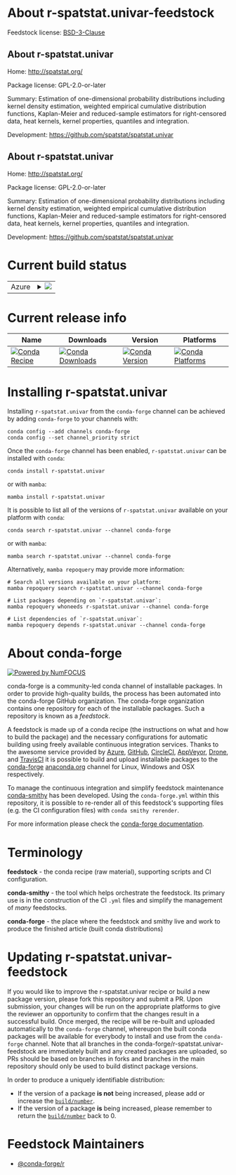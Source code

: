 About r-spatstat.univar-feedstock
=================================

Feedstock license: [BSD-3-Clause](https://github.com/conda-forge/r-spatstat.univar-feedstock/blob/main/LICENSE.txt)


About r-spatstat.univar
-----------------------

Home: http://spatstat.org/

Package license: GPL-2.0-or-later

Summary: Estimation of one-dimensional probability distributions including kernel density estimation, weighted empirical cumulative distribution functions, Kaplan-Meier and reduced-sample estimators for right-censored data, heat kernels, kernel properties, quantiles and integration.

Development: https://github.com/spatstat/spatstat.univar

About r-spatstat.univar
-----------------------

Home: http://spatstat.org/

Package license: GPL-2.0-or-later

Summary: Estimation of one-dimensional probability distributions including kernel density estimation, weighted empirical cumulative distribution functions, Kaplan-Meier and reduced-sample estimators for right-censored data, heat kernels, kernel properties, quantiles and integration.

Development: https://github.com/spatstat/spatstat.univar

Current build status
====================


<table>
    
  <tr>
    <td>Azure</td>
    <td>
      <details>
        <summary>
          <a href="https://dev.azure.com/conda-forge/feedstock-builds/_build/latest?definitionId=22477&branchName=main">
            <img src="https://dev.azure.com/conda-forge/feedstock-builds/_apis/build/status/r-spatstat.univar-feedstock?branchName=main">
          </a>
        </summary>
        <table>
          <thead><tr><th>Variant</th><th>Status</th></tr></thead>
          <tbody><tr>
              <td>linux_64_r_base4.1</td>
              <td>
                <a href="https://dev.azure.com/conda-forge/feedstock-builds/_build/latest?definitionId=22477&branchName=main">
                  <img src="https://dev.azure.com/conda-forge/feedstock-builds/_apis/build/status/r-spatstat.univar-feedstock?branchName=main&jobName=linux&configuration=linux%20linux_64_r_base4.1" alt="variant">
                </a>
              </td>
            </tr><tr>
              <td>linux_64_r_base4.2</td>
              <td>
                <a href="https://dev.azure.com/conda-forge/feedstock-builds/_build/latest?definitionId=22477&branchName=main">
                  <img src="https://dev.azure.com/conda-forge/feedstock-builds/_apis/build/status/r-spatstat.univar-feedstock?branchName=main&jobName=linux&configuration=linux%20linux_64_r_base4.2" alt="variant">
                </a>
              </td>
            </tr><tr>
              <td>linux_64_r_base4.3</td>
              <td>
                <a href="https://dev.azure.com/conda-forge/feedstock-builds/_build/latest?definitionId=22477&branchName=main">
                  <img src="https://dev.azure.com/conda-forge/feedstock-builds/_apis/build/status/r-spatstat.univar-feedstock?branchName=main&jobName=linux&configuration=linux%20linux_64_r_base4.3" alt="variant">
                </a>
              </td>
            </tr><tr>
              <td>linux_64_r_base4.4</td>
              <td>
                <a href="https://dev.azure.com/conda-forge/feedstock-builds/_build/latest?definitionId=22477&branchName=main">
                  <img src="https://dev.azure.com/conda-forge/feedstock-builds/_apis/build/status/r-spatstat.univar-feedstock?branchName=main&jobName=linux&configuration=linux%20linux_64_r_base4.4" alt="variant">
                </a>
              </td>
            </tr><tr>
              <td>osx_64_r_base4.1</td>
              <td>
                <a href="https://dev.azure.com/conda-forge/feedstock-builds/_build/latest?definitionId=22477&branchName=main">
                  <img src="https://dev.azure.com/conda-forge/feedstock-builds/_apis/build/status/r-spatstat.univar-feedstock?branchName=main&jobName=osx&configuration=osx%20osx_64_r_base4.1" alt="variant">
                </a>
              </td>
            </tr><tr>
              <td>osx_64_r_base4.2</td>
              <td>
                <a href="https://dev.azure.com/conda-forge/feedstock-builds/_build/latest?definitionId=22477&branchName=main">
                  <img src="https://dev.azure.com/conda-forge/feedstock-builds/_apis/build/status/r-spatstat.univar-feedstock?branchName=main&jobName=osx&configuration=osx%20osx_64_r_base4.2" alt="variant">
                </a>
              </td>
            </tr><tr>
              <td>osx_64_r_base4.3</td>
              <td>
                <a href="https://dev.azure.com/conda-forge/feedstock-builds/_build/latest?definitionId=22477&branchName=main">
                  <img src="https://dev.azure.com/conda-forge/feedstock-builds/_apis/build/status/r-spatstat.univar-feedstock?branchName=main&jobName=osx&configuration=osx%20osx_64_r_base4.3" alt="variant">
                </a>
              </td>
            </tr><tr>
              <td>osx_64_r_base4.4</td>
              <td>
                <a href="https://dev.azure.com/conda-forge/feedstock-builds/_build/latest?definitionId=22477&branchName=main">
                  <img src="https://dev.azure.com/conda-forge/feedstock-builds/_apis/build/status/r-spatstat.univar-feedstock?branchName=main&jobName=osx&configuration=osx%20osx_64_r_base4.4" alt="variant">
                </a>
              </td>
            </tr><tr>
              <td>win_64_r_base4.3</td>
              <td>
                <a href="https://dev.azure.com/conda-forge/feedstock-builds/_build/latest?definitionId=22477&branchName=main">
                  <img src="https://dev.azure.com/conda-forge/feedstock-builds/_apis/build/status/r-spatstat.univar-feedstock?branchName=main&jobName=win&configuration=win%20win_64_r_base4.3" alt="variant">
                </a>
              </td>
            </tr><tr>
              <td>win_64_r_base4.4</td>
              <td>
                <a href="https://dev.azure.com/conda-forge/feedstock-builds/_build/latest?definitionId=22477&branchName=main">
                  <img src="https://dev.azure.com/conda-forge/feedstock-builds/_apis/build/status/r-spatstat.univar-feedstock?branchName=main&jobName=win&configuration=win%20win_64_r_base4.4" alt="variant">
                </a>
              </td>
            </tr>
          </tbody>
        </table>
      </details>
    </td>
  </tr>
</table>

Current release info
====================

| Name | Downloads | Version | Platforms |
| --- | --- | --- | --- |
| [![Conda Recipe](https://img.shields.io/badge/recipe-r--spatstat.univar-green.svg)](https://anaconda.org/conda-forge/r-spatstat.univar) | [![Conda Downloads](https://img.shields.io/conda/dn/conda-forge/r-spatstat.univar.svg)](https://anaconda.org/conda-forge/r-spatstat.univar) | [![Conda Version](https://img.shields.io/conda/vn/conda-forge/r-spatstat.univar.svg)](https://anaconda.org/conda-forge/r-spatstat.univar) | [![Conda Platforms](https://img.shields.io/conda/pn/conda-forge/r-spatstat.univar.svg)](https://anaconda.org/conda-forge/r-spatstat.univar) |

Installing r-spatstat.univar
============================

Installing `r-spatstat.univar` from the `conda-forge` channel can be achieved by adding `conda-forge` to your channels with:

```
conda config --add channels conda-forge
conda config --set channel_priority strict
```

Once the `conda-forge` channel has been enabled, `r-spatstat.univar` can be installed with `conda`:

```
conda install r-spatstat.univar
```

or with `mamba`:

```
mamba install r-spatstat.univar
```

It is possible to list all of the versions of `r-spatstat.univar` available on your platform with `conda`:

```
conda search r-spatstat.univar --channel conda-forge
```

or with `mamba`:

```
mamba search r-spatstat.univar --channel conda-forge
```

Alternatively, `mamba repoquery` may provide more information:

```
# Search all versions available on your platform:
mamba repoquery search r-spatstat.univar --channel conda-forge

# List packages depending on `r-spatstat.univar`:
mamba repoquery whoneeds r-spatstat.univar --channel conda-forge

# List dependencies of `r-spatstat.univar`:
mamba repoquery depends r-spatstat.univar --channel conda-forge
```


About conda-forge
=================

[![Powered by
NumFOCUS](https://img.shields.io/badge/powered%20by-NumFOCUS-orange.svg?style=flat&colorA=E1523D&colorB=007D8A)](https://numfocus.org)

conda-forge is a community-led conda channel of installable packages.
In order to provide high-quality builds, the process has been automated into the
conda-forge GitHub organization. The conda-forge organization contains one repository
for each of the installable packages. Such a repository is known as a *feedstock*.

A feedstock is made up of a conda recipe (the instructions on what and how to build
the package) and the necessary configurations for automatic building using freely
available continuous integration services. Thanks to the awesome service provided by
[Azure](https://azure.microsoft.com/en-us/services/devops/), [GitHub](https://github.com/),
[CircleCI](https://circleci.com/), [AppVeyor](https://www.appveyor.com/),
[Drone](https://cloud.drone.io/welcome), and [TravisCI](https://travis-ci.com/)
it is possible to build and upload installable packages to the
[conda-forge](https://anaconda.org/conda-forge) [anaconda.org](https://anaconda.org/)
channel for Linux, Windows and OSX respectively.

To manage the continuous integration and simplify feedstock maintenance
[conda-smithy](https://github.com/conda-forge/conda-smithy) has been developed.
Using the ``conda-forge.yml`` within this repository, it is possible to re-render all of
this feedstock's supporting files (e.g. the CI configuration files) with ``conda smithy rerender``.

For more information please check the [conda-forge documentation](https://conda-forge.org/docs/).

Terminology
===========

**feedstock** - the conda recipe (raw material), supporting scripts and CI configuration.

**conda-smithy** - the tool which helps orchestrate the feedstock.
                   Its primary use is in the construction of the CI ``.yml`` files
                   and simplify the management of *many* feedstocks.

**conda-forge** - the place where the feedstock and smithy live and work to
                  produce the finished article (built conda distributions)


Updating r-spatstat.univar-feedstock
====================================

If you would like to improve the r-spatstat.univar recipe or build a new
package version, please fork this repository and submit a PR. Upon submission,
your changes will be run on the appropriate platforms to give the reviewer an
opportunity to confirm that the changes result in a successful build. Once
merged, the recipe will be re-built and uploaded automatically to the
`conda-forge` channel, whereupon the built conda packages will be available for
everybody to install and use from the `conda-forge` channel.
Note that all branches in the conda-forge/r-spatstat.univar-feedstock are
immediately built and any created packages are uploaded, so PRs should be based
on branches in forks and branches in the main repository should only be used to
build distinct package versions.

In order to produce a uniquely identifiable distribution:
 * If the version of a package **is not** being increased, please add or increase
   the [``build/number``](https://docs.conda.io/projects/conda-build/en/latest/resources/define-metadata.html#build-number-and-string).
 * If the version of a package **is** being increased, please remember to return
   the [``build/number``](https://docs.conda.io/projects/conda-build/en/latest/resources/define-metadata.html#build-number-and-string)
   back to 0.

Feedstock Maintainers
=====================

* [@conda-forge/r](https://github.com/orgs/conda-forge/teams/r/)

